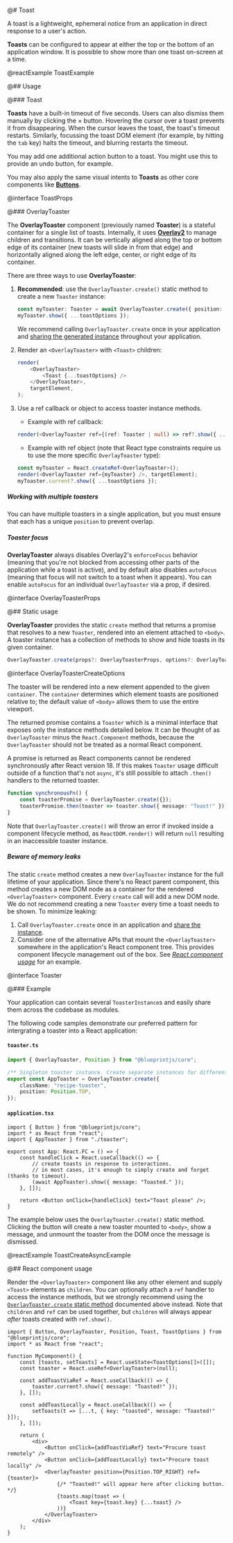 @# Toast

A toast is a lightweight, ephemeral notice from an application in direct response to a user's action.

**Toasts** can be configured to appear at either the top or the bottom of an application window.
It is possible to show more than one toast on-screen at a time.

@reactExample ToastExample

@## Usage

@### Toast

**Toasts** have a built-in timeout of five seconds. Users can also dismiss them manually by clicking
the &times; button. Hovering the cursor over a toast prevents it from disappearing. When the cursor
leaves the toast, the toast's timeout restarts. Similarly, focussing the toast DOM element (for
example, by hitting the `tab` key) halts the timeout, and blurring restarts the timeout.

You may add one additional action button to a toast. You might use this to provide an undo button,
for example.

You may also apply the same visual intents to **Toasts** as other core components like
[**Buttons**](#core/components/button.css).

@interface ToastProps

@### OverlayToaster

The **OverlayToaster** component (previously named **Toaster**) is a stateful container for a single
list of toasts. Internally, it uses [**Overlay2**](#core/components/overlay2) to manage children and
transitions. It can be vertically aligned along the top or bottom edge of its container (new toasts
will slide in from that edge) and horizontally aligned along the left edge, center, or right edge
of its container.

There are three ways to use **OverlayToaster**:

1. **Recommended**: use the `OverlayToaster.create()` static method to create a new `Toaster` instance:

    ```ts
    const myToaster: Toaster = await OverlayToaster.create({ position: "bottom" });
    myToaster.show({ ...toastOptions });
    ```

    We recommend calling `OverlayToaster.create` once in your application and
    [sharing the generated instance](#core/components/toast.example) throughout your application.

2. Render an `<OverlayToaster>` with `<Toast>` children:
    ```ts
    render(
        <OverlayToaster>
            <Toast {...toastOptions} />
        </OverlayToaster>,
        targetElement,
    );
    ```
3. Use a ref callback or object to access toaster instance methods.
    - Example with ref callback:
    ```ts
    render(<OverlayToaster ref={(ref: Toaster | null) => ref?.show({ ...toastOptions })} />, targetElement);
    ```
    - Example with ref object (note that React type constraints require us to use the more specific `OverlayToaster` type):
    ```ts
    const myToaster = React.createRef<OverlayToaster>();
    render(<OverlayToaster ref={myToaster} />, targetElement);
    myToaster.current?.show({ ...toastOptions });
    ```

<div class="@ns-callout @ns-intent-primary @ns-icon-info-sign @ns-callout-has-body-content">
    <h5 class="@ns-heading">Working with multiple toasters</h5>

You can have multiple toasters in a single application, but you must ensure that each has a unique
`position` to prevent overlap.

</div>

<div class="@ns-callout @ns-intent-primary @ns-icon-info-sign @ns-callout-has-body-content">
    <h5 class="@ns-heading">Toaster focus</h5>

**OverlayToaster** always disables Overlay2's `enforceFocus` behavior (meaning that you're not blocked
from accessing other parts of the application while a toast is active), and by default also
disables `autoFocus` (meaning that focus will not switch to a toast when it appears). You can
enable `autoFocus` for an individual `OverlayToaster` via a prop, if desired.

</div>

@interface OverlayToasterProps

@## Static usage

**OverlayToaster** provides the static `create` method that returns a promise that resolves to a new `Toaster`,
rendered into an element attached to `<body>`. A toaster instance has a collection of methods to show and
hide toasts in its given container.

```ts
OverlayToaster.create(props?: OverlayToasterProps, options?: OverlayToasterCreateOptions): Promise<Toaster>;
```

@interface OverlayToasterCreateOptions

The toaster will be rendered into a new element appended to the given `container`.
The `container` determines which element toasts are positioned relative to; the default value of
`<body>` allows them to use the entire viewport.

The returned promise contains a `Toaster` which is a minimal interface that exposes only the instance
methods detailed below. It can be thought of as `OverlayToaster` minus the `React.Component` methods,
because the `OverlayToaster` should not be treated as a normal React component.

A promise is returned as React components cannot be rendered synchronously after React version 18.
If this makes `Toaster` usage difficult outside of a function that's not `async`, it's still
possible to attach `.then()` handlers to the returned toaster.

```ts
function synchronousFn() {
    const toasterPromise = OverlayToaster.create({});
    toasterPromise.then(toaster => toaster.show({ message: "Toast!" }));
}
```

Note that `OverlayToaster.create()` will throw an error if invoked inside a component lifecycle
method, as `ReactDOM.render()` will return `null` resulting in an inaccessible toaster instance.

<div class="@ns-callout @ns-intent-primary @ns-icon-info-sign @ns-callout-has-body-content">
    <h5 class="@ns-heading">Beware of memory leaks</h5>

The static `create` method creates a new `OverlayToaster` instance for the full lifetime of your
application. Since there's no React parent component, this method creates a new DOM node as a container for the
rendered `<OverlayToaster>` component. Every `create` call will add a new DOM node. We do not recommend creating a
new `Toaster` every time a toast needs to be shown. To minimize leaking:

1. Call `OverlayToaster.create` once in an application and [share the instance](#core/components/toast.example).
2. Consider one of the alternative APIs that mount the `<OverlayToaster>` somewhere in the application's React component
tree. This provides component lifecycle management out of the box. See
[_React component usage_](#core/components/toast.react-component-usage) for an example.

</div>

@interface Toaster

@### Example

Your application can contain several `ToasterInstance`s and easily share them across the codebase as modules.

The following code samples demonstrate our preferred pattern for intergrating a toaster into a React application:

#### `toaster.ts`

```ts
import { OverlayToaster, Position } from "@blueprintjs/core";

/** Singleton toaster instance. Create separate instances for different options. */
export const AppToaster = OverlayToaster.create({
    className: "recipe-toaster",
    position: Position.TOP,
});
```

#### `application.tsx`

```tsx
import { Button } from "@blueprintjs/core";
import * as React from "react";
import { AppToaster } from "./toaster";

export const App: React.FC = () => {
    const handleClick = React.useCallback(() => {
        // create toasts in response to interactions.
        // in most cases, it's enough to simply create and forget (thanks to timeout).
        (await AppToaster).show({ message: "Toasted." });
    }, []);

    return <Button onClick={handleClick} text="Toast please" />;
}
```

The example below uses the `OverlayToaster.create()` static method. Clicking the button will create a new toaster mounted to `<body>`, show a message, and unmount the toaster from the DOM once the message is dismissed.

@reactExample ToastCreateAsyncExample

@## React component usage

Render the `<OverlayToaster>` component like any other element and supply `<Toast>` elements as
`children`. You can optionally attach a `ref` handler to access the instance methods, but we
strongly recommend using the [`OverlayToaster.create` static method](#core/components/toast.static-usage)
documented above instead. Note that `children` and `ref` can be used together, but `children` will
always appear _after_ toasts created with `ref.show()`.

```tsx
import { Button, OverlayToaster, Position, Toast, ToastOptions } from "@blueprintjs/core";
import * as React from "react";

function MyComponent() {
    const [toasts, setToasts] = React.useState<ToastOptions[]>([]);
    const toaster = React.useRef<OverlayToaster>(null);

    const addToastViaRef = React.useCallback(() => {
        toaster.current?.show({ message: "Toasted!" });
    }, []);

    const addToastLocally = React.useCallback(() => {
        setToasts(t => [...t, { key: "toasted", message: "Toasted!" }]);
    }, []);

    return (
        <div>
            <Button onClick={addToastViaRef} text="Procure toast remotely" />
            <Button onClick={addToastLocally} text="Procure toast locally" />
            <OverlayToaster position={Position.TOP_RIGHT} ref={toaster}>
                {/* "Toasted!" will appear here after clicking button. */}
                {toasts.map(toast => (
                    <Toast key={toast.key} {...toast} />
                ))}
            </OverlayToaster>
        </div>
    );
}
```
